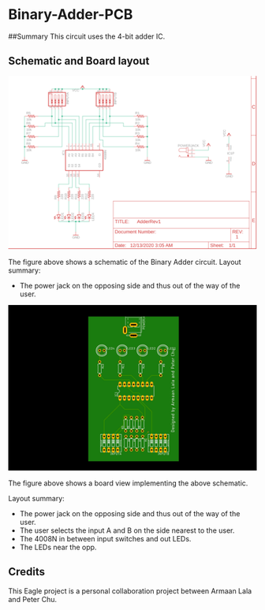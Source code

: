 # Binary-Adder-PCB
##Summary
This circuit uses the 4-bit adder IC.

## Schematic and Board layout
![Schematic View](https://github.com/ArmaanLala/Binary-Adder-PCB/blob/master/Images/Schematic.png?raw=true)

The figure above shows a schematic of the Binary Adder circuit. 
Layout summary:
- The power jack on the opposing side and thus out of the way of the user. 

![Board PCB](https://github.com/ArmaanLala/Binary-Adder-PCB/blob/master/Images/Board.JPG?raw=true)

The figure above shows a board view implementing the above schematic. 

Layout summary:
- The power jack on the opposing side and thus out of the way of the user. 
- The user selects the input A and B on the side nearest to the user.
- The 4008N in between input switches and out LEDs.
- The LEDs near the opp.

## Credits
This Eagle project is a personal collaboration project between Armaan Lala and Peter Chu.

